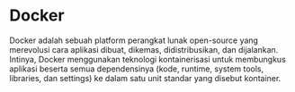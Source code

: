 # Docker
Docker adalah sebuah platform perangkat lunak open-source yang merevolusi cara aplikasi dibuat, 
dikemas, didistribusikan, dan dijalankan. Intinya, Docker menggunakan teknologi kontainerisasi 
untuk membungkus aplikasi beserta semua dependensinya (kode, runtime, system tools, libraries, 
dan settings) ke dalam satu unit standar yang disebut kontainer.